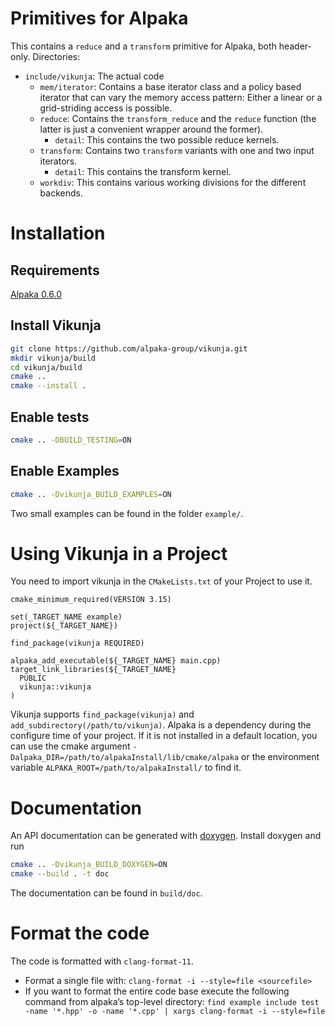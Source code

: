 # Primitives for Alpaka
This contains a `reduce` and a `transform` primitive for Alpaka, both header-only.
Directories:
* `include/vikunja`: The actual code
    - `mem/iterator`: Contains a base iterator class and a policy based iterator that can vary the memory access pattern: Either a linear or a grid-striding access is possible.
    - `reduce`: Contains the `transform_reduce` and the `reduce` function (the latter is just a convenient wrapper around the former).
        + `detail`: This contains the two possible reduce kernels.
    - `transform`: Contains two `transform` variants with one and two input iterators.
        + `detail`: This contains the transform kernel.
    - `workdiv`: This contains various working divisions for the different backends.

# Installation

## Requirements

[Alpaka 0.6.0](https://github.com/alpaka-group/alpaka)

## Install Vikunja

```bash
git clone https://github.com/alpaka-group/vikunja.git
mkdir vikunja/build
cd vikunja/build
cmake ..
cmake --install .
```

## Enable tests

```bash
cmake .. -DBUILD_TESTING=ON
```

## Enable Examples

```bash
cmake .. -Dvikunja_BUILD_EXAMPLES=ON
```
Two small examples can be found in the folder `example/`.

# Using Vikunja in a Project

You need to import vikunja in the `CMakeLists.txt` of your Project to use it.

```
cmake_minimum_required(VERSION 3.15)

set(_TARGET_NAME example)
project(${_TARGET_NAME})

find_package(vikunja REQUIRED)

alpaka_add_executable(${_TARGET_NAME} main.cpp)
target_link_libraries(${_TARGET_NAME}
  PUBLIC
  vikunja::vikunja
)
```

Vikunja supports `find_package(vikunja)` and `add_subdirectory(/path/to/vikunja)`. Alpaka is a dependency during the configure time of your project. If it is not installed in a default location, you can use the cmake argument `-Dalpaka_DIR=/path/to/alpakaInstall/lib/cmake/alpaka` or the environment variable `ALPAKA_ROOT=/path/to/alpakaInstall/` to find it.

# Documentation

An API documentation can be generated with [doxygen](https://www.doxygen.nl/index.html). Install doxygen and run

```bash
cmake .. -Dvikunja_BUILD_DOXYGEN=ON
cmake --build . -t doc
```

The documentation can be found in `build/doc`.

# Format the code

The code is formatted with `clang-format-11`.

* Format a single file with: `clang-format -i --style=file <sourcefile>`
* If you want to format the entire code base execute the following command from alpaka’s top-level directory: `find example include test -name '*.hpp' -o -name '*.cpp' | xargs clang-format -i --style=file`
